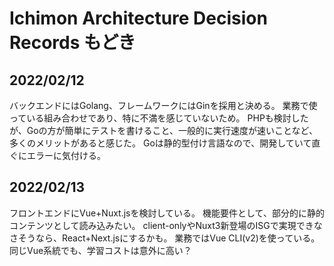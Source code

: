 # Ichimon Architecture Decision Records もどき

## 2022/02/12
バックエンドにはGolang、フレームワークにはGinを採用と決める。
業務で使っている組み合わせであり、特に不満を感じていないため。
PHPも検討したが、Goの方が簡単にテストを書けること、一般的に実行速度が速いことなど、多くのメリットがあると感じた。
Goは静的型付け言語なので、開発していて直ぐにエラーに気付ける。

## 2022/02/13
フロントエンドにVue+Nuxt.jsを検討している。
機能要件として、部分的に静的コンテンツとして読み込みたい。
client-onlyやNuxt3新登場のISGで実現できなさそうなら、React+Next.jsにするかも。
業務ではVue CLI(v2)を使っている。同じVue系統でも、学習コストは意外に高い？